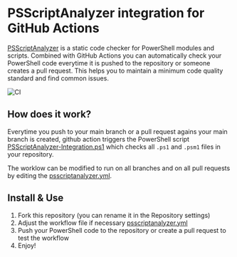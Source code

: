 # PSScriptAnalyzer integration for GitHub Actions

[PSScriptAnalyzer](https://github.com/PowerShell/PSScriptAnalyzer) is a static code checker for PowerShell modules and scripts. Combined with GitHub Actions you can automatically check your PowerShell code everytime it is pushed to the repository or someone creates a pull request. This helps you to maintain a minimum code quality standard and find common issues.

![CI](https://github.com/BornToBeRoot/GitHub-Actions_PSScriptAnalyzer/workflows/CI/badge.svg?branch=main)

## How does it work?
Everytime you push to your main branch or a pull request agains your main branch is created, github action triggers the PowerShell script [PSScriptAnalyzer-Integration.ps1](PSScriptAnalyzer-Integration.ps1) which checks all `.ps1` and `.psm1` files in your repository.

The worklow can be modified to run on all branches and on all pull requests by editing the [psscriptanalyzer.yml](.github/workflows/psscriptanalyzer.yml).

## Install & Use

1) Fork this repository (you can rename it in the Repository settings)
2) Adjust the workflow file if necessary [psscriptanalyzer.yml](.github/workflows/psscriptanalyzer.yml)
2) Push your PowerShell code to the repository or create a pull request to test the workflow
3) Enjoy!
